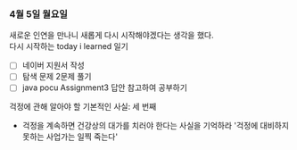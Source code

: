 ### 4월 5일 월요일   
새로운 인연을 만나니 새롭게 다시 시작해야겠다는 생각을 했다.   
다시 시작하는 today i learned 일기   

- [ ] 네이버 지원서 작성
- [ ] 탐색 문제 2문제 풀기
- [ ] java pocu Assignment3 답안 참고하여 공부하기

걱정에 관해 알아야 할 기본적인 사실: 세 번째   
- 걱정을 계속하면 건강상의 대가를 치러야 한다는 사실을 기억하라
'걱정에 대비하지 못하는 사업가는 일찍 죽는다'
